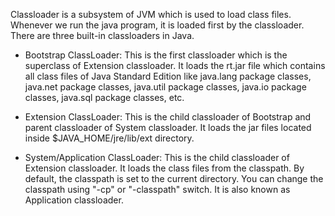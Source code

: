 Classloader is a subsystem of JVM which is used to load class files.
Whenever we run the java program, it is loaded first by the classloader.
There are three built-in classloaders in Java.

-   Bootstrap ClassLoader: This is the first classloader which is the
superclass of Extension classloader. It loads the rt.jar file which
contains all class files of Java Standard Edition like java.lang
package classes, java.net package classes, java.util package
classes, java.io package classes, java.sql package classes, etc.

-   Extension ClassLoader: This is the child classloader of Bootstrap
and parent classloader of System classloader. It loads the jar files
located inside \$JAVA_HOME/jre/lib/ext directory.

-   System/Application ClassLoader: This is the child classloader of
Extension classloader. It loads the class files from the classpath.
By default, the classpath is set to the current directory. You can
change the classpath using \"-cp\" or \"-classpath\" switch. It is
also known as Application classloader.
